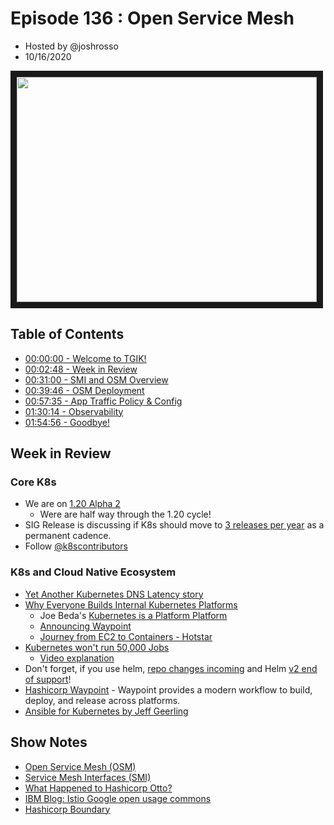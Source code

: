 # Episode 136 : Open Service Mesh
- Hosted by @joshrosso
- 10/16/2020

<!--- Thumbnailed embed of the video, n8Xo_ghCIOSY is the video id from the youtube url --->

<a href="https://www.youtube.com/watch?v=dPRP08NPO-M
" target="_blank"><img src="http://img.youtube.com/vi/dPRP08NPO-M/hqdefault.jpg" width="480" height="360" border="10" /></a>

## Table of Contents

- [00:00:00 - Welcome to TGIK!](https://youtu.be/dPRP08NPO-M)
- [00:02:48 - Week in Review](https://youtu.be/dPRP08NPO-M?t=168)
- [00:31:00 - SMI and OSM Overview](https://youtu.be/dPRP08NPO-M?t=1896)
- [00:39:46 - OSM Deployment](https://youtu.be/dPRP08NPO-M?t=2386)
- [00:57:35 - App Traffic Policy & Config](https://youtu.be/dPRP08NPO-M?t=3455)
- [01:30:14 - Observability](https://youtu.be/dPRP08NPO-M?t=5414)
- [01:54:56 - Goodbye!](https://youtu.be/dPRP08NPO-M?t=6896)

## Week in Review

### Core K8s

- We are on [1.20 Alpha 2](https://github.com/kubernetes/kubernetes/blob/master/CHANGELOG/CHANGELOG-1.20.md#v1200-alpha2)
    - Were are half way through the 1.20 cycle! 
- SIG Release is discussing if K8s should move to [3 releases per year](https://github.com/kubernetes/sig-release/issues/1290) as a permanent cadence.
- Follow [@k8scontributors](https://twitter.com/K8sContributors) 

### K8s and Cloud Native Ecosystem

- [Yet Another Kubernetes DNS Latency story](https://build.thebeat.co/yet-another-kubernetes-dns-latency--story-2a1c00ebbb8d)
- [Why Everyone Builds Internal Kubernetes Platforms](https://itnext.io/why-everyone-builds-internal-kubernetes-platforms-284c2cf76226)
    - Joe Beda's [Kubernetes is a Platform Platform](https://www.youtube.com/watch?v=linfJyjUF10)
    - [Announcing Waypoint](https://www.hashicorp.com/blog/announcing-waypoint)
    - [Journey from EC2 to Containers - Hotstar](https://blog.hotstar.com/hotstars-journey-from-ec2-to-containers-86ea4e4880fd)
- [Kubernetes won't run 50,000 Jobs](https://github.com/kubernetes/kubernetes/issues/95492)
    - [Video explanation](https://www.youtube.com/watch?v=O1iEBzY7-ok)
- Don't forget, if you use helm, [repo changes incoming](https://helm.sh/blog/helm-hub-moving-to-artifact-hub/) and Helm [v2 end of support](https://helm.sh/blog/helm-v2-deprecation-timeline/)!
- [Hashicorp Waypoint](https://www.waypointproject.io/) - Waypoint provides a modern workflow to build, deploy, and release across platforms.
- [Ansible for Kubernetes by Jeff Geerling](https://www.ansibleforkubernetes.com/)

## Show Notes

* [Open Service Mesh (OSM)](https://github.com/openservicemesh/osm)
* [Service Mesh Interfaces (SMI)](https://github.com/servicemeshinterface/smi-spec)
* [What Happened to Hashicorp Otto?](https://rubenerd.com/what-happened-to-otto/)
* [IBM Blog: Istio Google open usage commons](https://developer.ibm.com/components/istio/blogs/istio-google-open-usage-commons/)
* [Hashicorp Boundary](https://www.hashicorp.com/blog/hashicorp-boundary)
